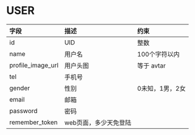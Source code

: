 # USER

| 字段 | 描述 | 约束 |
:-----|:-----|:----|
id| UID | 整数
name| 用户名 | 100个字符以内 | 等于 nickname
profile_image_url| 用户头图 | 等于 avtar
tel | 手机号 |
gender | 性别 | 0未知，1男，2女
email| 邮箱 |
password | 密码 |
remember_token | web页面，多少天免登陆 |


